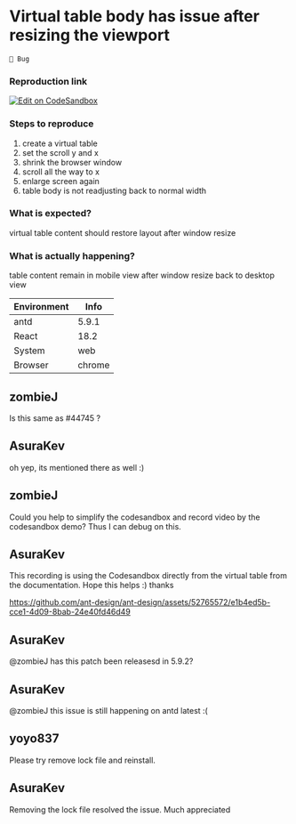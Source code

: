 # Virtual table body has issue after resizing the viewport

`🐛 Bug`

### Reproduction link

[![Edit on CodeSandbox](https://codesandbox.io/static/img/play-codesandbox.svg)](https://codesandbox.io/s/virtual-list-antd-5-9-1-forked-9mxrl9?file=/demo.tsx)

### Steps to reproduce

1. create a virtual table
2. set the scroll y and x
3. shrink the browser window
4. scroll all the way to x
5. enlarge screen again
6. table body is not readjusting back to normal width

### What is expected?

virtual table content should restore layout after window resize

### What is actually happening?

table content remain in mobile view after window resize back to desktop view

| Environment | Info   |
| ----------- | ------ |
| antd        | 5.9.1  |
| React       | 18.2   |
| System      | web    |
| Browser     | chrome |

<!-- generated by ant-design-issue-helper. DO NOT REMOVE -->

## zombieJ

Is this same as #44745 ?

## AsuraKev

oh yep, its mentioned there as well :)

## zombieJ

Could you help to simplify the codesandbox and record video by the codesandbox demo? Thus I can debug on this.

## AsuraKev

This recording is using the Codesandbox directly from the virtual table from the documentation. Hope this helps :) thanks

https://github.com/ant-design/ant-design/assets/52765572/e1b4ed5b-cce1-4d09-8bab-24e40fd46d49

## AsuraKev

@zombieJ has this patch been releasesd in 5.9.2?

## AsuraKev

@zombieJ this issue is still happening on antd latest :(

## yoyo837

Please try remove lock file and reinstall.

## AsuraKev

Removing the lock file resolved the issue. Much appreciated
